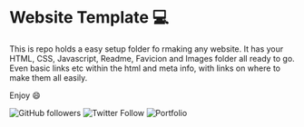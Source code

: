 ﻿# Website Template :computer: 

This is repo holds a easy setup folder fo rmaking any website. It has your HTML, CSS, Javascript, Readme, Favicion and Images folder all ready to go. Even basic links etc within the html and meta info, with links on where to make them all easily.

Enjoy :smile:

![GitHub followers](https://img.shields.io/github/followers/alexleybourne?style=flat&logo=github) ![Twitter Follow](https://img.shields.io/twitter/follow/AlexLeybourne?&style=flat&logo=twitter&logoColor=white) ![Portfolio](https://img.shields.io/badge/Portfolio-AlexLeybourne.com%20-blue?style=flat&logo=google-chrome&logoColor=white&link=http://alexleybourne.com)




